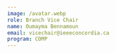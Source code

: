 ```yaml
---
image: /avatar.webp
role: Branch Vice Chair
name: Oumayma Bennamoun
email: vicechair@ieeeconcordia.ca
program: COMP
---
```


